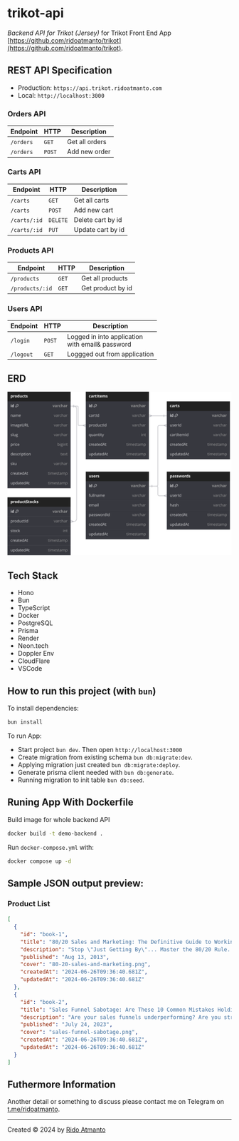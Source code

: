 # trikot-api
_Backend API for Trikot (Jersey)_ for Trikot Front End App [https://github.com/ridoatmanto/trikot](https://github.com/ridoatmanto/trikot).

## REST API Specification

- Production: `https://api.trikot.ridoatmanto.com`
- Local: `http://localhost:3000`

### Orders API

| Endpoint  | HTTP   | Description    |
| --------- | ------ | -------------- |
| `/orders` | `GET`  | Get all orders |
| `/orders` | `POST` | Add new order  |

### Carts API

| Endpoint     | HTTP     | Description       |
| ------------ | -------- | ----------------- |
| `/carts`     | `GET`    | Get all carts     |
| `/carts`     | `POST`   | Add new cart      |
| `/carts/:id` | `DELETE` | Delete cart by id |
| `/carts/:id` | `PUT`    | Update cart by id |

### Products API

| Endpoint        | HTTP  | Description       |
| --------------- | ----- | ----------------- |
| `/products`     | `GET` | Get all products  |
| `/products/:id` | `GET` | Get product by id |

### Users API

| Endpoint  | HTTP   | Description                                           |
| --------- | ------ | ----------------------------------------------------- |
| `/login`  | `POST` | Logged in into application <br/> with email& password |
| `/logout` | `GET`  | Loggged out from application                          |

## ERD

![ERD](./assets/trikot-erd.svg)

## Tech Stack

- Hono
- Bun
- TypeScript
- Docker
- PostgreSQL
- Prisma
- Render
- Neon.tech
- Doppler Env
- CloudFlare
- VSCode

## How to run this project (with `bun`)

To install dependencies:

```sh
bun install
```

To run App:

- Start project `bun dev`. Then open `http://localhost:3000`
- Create migration from existing schema `bun db:migrate:dev`.
- Applying migration just created `bun db:migrate:deploy`.
- Generate prisma client needed with `bun db:generate`.
- Running migration to init table `bun db:seed`.

## Runing App With Dockerfile

Build image for whole backend API

```sh
docker build -t demo-backend .
```

Run `docker-compose.yml` with:

```sh
docker compose up -d
```

## Sample JSON output preview:

### Product List

```json
[
  {
    "id": "book-1",
    "title": "80/20 Sales and Marketing: The Definitive Guide to Working Less and Making More",
    "description": "Stop \"Just Getting By\"... Master the 80/20 Rule. Apply the Pareto Principle to Business And Make More Money Without More Work. When you know how to walk into any situation and see the 80/20's, the 80/20 Principle can solve almost ANY conversion problem. Any traffic problem. Any money problem. Perry Marshall has something original and extremely useful to say,because he has thought profoundly about the 80/20 Principle. He has come up with some original insights that are literally priceless. You really can change your business and your life.",
    "published": "Aug 13, 2013",
    "cover": "80-20-sales-and-marketing.png",
    "createdAt": "2024-06-26T09:36:40.681Z",
    "updatedAt": "2024-06-26T09:36:40.681Z"
  },
  {
    "id": "book-2",
    "title": "Sales Funnel Sabotage: Are These 10 Common Mistakes Holding Your Business Back? (The Internet Marketing Starter Pack Book 3)",
    "description": "Are your sales funnels underperforming? Are you struggling to identify what's holding your business back? Uncover the secrets to maximizing your sales funnel effectiveness with \"Sales Funnel Sabotage\". This insightful book shines a spotlight on the pitfalls that could be costing your business BIG, and reveals how you can turn the tables on the common mistakes entrepreneurs often make.",
    "published": "July 24, 2023",
    "cover": "sales-funnel-sabotage.png",
    "createdAt": "2024-06-26T09:36:40.681Z",
    "updatedAt": "2024-06-26T09:36:40.681Z"
  }
]
```

## Futhermore Information

Another detail or something to discuss please contact me on Telegram on [t.me/ridoatmanto](https://t.me/ridoatmanto).

---

Created © 2024 by [Rido Atmanto](https://ridoatmanto.com)
